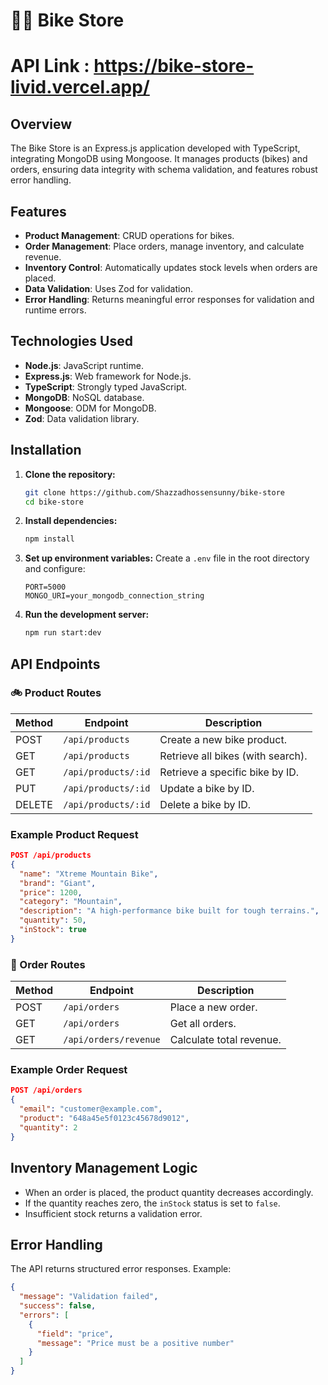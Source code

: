 # 🚴‍♂️ Bike Store

# API Link : https://bike-store-livid.vercel.app/

## Overview

The Bike Store is an Express.js application developed with TypeScript, integrating MongoDB using Mongoose. It manages products (bikes) and orders, ensuring data integrity with schema validation, and features robust error handling.

## Features

- **Product Management**: CRUD operations for bikes.
- **Order Management**: Place orders, manage inventory, and calculate revenue.
- **Inventory Control**: Automatically updates stock levels when orders are placed.
- **Data Validation**: Uses Zod for validation.
- **Error Handling**: Returns meaningful error responses for validation and runtime errors.

## Technologies Used

- **Node.js**: JavaScript runtime.
- **Express.js**: Web framework for Node.js.
- **TypeScript**: Strongly typed JavaScript.
- **MongoDB**: NoSQL database.
- **Mongoose**: ODM for MongoDB.
- **Zod**: Data validation library.

## Installation

1. **Clone the repository:**

   ```bash
   git clone https://github.com/Shazzadhossensunny/bike-store
   cd bike-store
   ```

2. **Install dependencies:**

   ```bash
   npm install
   ```

3. **Set up environment variables:**
   Create a `.env` file in the root directory and configure:

   ```plaintext
   PORT=5000
   MONGO_URI=your_mongodb_connection_string
   ```

4. **Run the development server:**
   ```bash
   npm run start:dev
   ```

## API Endpoints

### 🚲 Product Routes

| Method | Endpoint            | Description                       |
| ------ | ------------------- | --------------------------------- |
| POST   | `/api/products`     | Create a new bike product.        |
| GET    | `/api/products`     | Retrieve all bikes (with search). |
| GET    | `/api/products/:id` | Retrieve a specific bike by ID.   |
| PUT    | `/api/products/:id` | Update a bike by ID.              |
| DELETE | `/api/products/:id` | Delete a bike by ID.              |

### Example Product Request

```json
POST /api/products
{
  "name": "Xtreme Mountain Bike",
  "brand": "Giant",
  "price": 1200,
  "category": "Mountain",
  "description": "A high-performance bike built for tough terrains.",
  "quantity": 50,
  "inStock": true
}
```

### 🛒 Order Routes

| Method | Endpoint              | Description              |
| ------ | --------------------- | ------------------------ |
| POST   | `/api/orders`         | Place a new order.       |
| GET    | `/api/orders`         | Get all orders.          |
| GET    | `/api/orders/revenue` | Calculate total revenue. |

### Example Order Request

```json
POST /api/orders
{
  "email": "customer@example.com",
  "product": "648a45e5f0123c45678d9012",
  "quantity": 2
}
```

## Inventory Management Logic

- When an order is placed, the product quantity decreases accordingly.
- If the quantity reaches zero, the `inStock` status is set to `false`.
- Insufficient stock returns a validation error.

## Error Handling

The API returns structured error responses. Example:

```json
{
  "message": "Validation failed",
  "success": false,
  "errors": [
    {
      "field": "price",
      "message": "Price must be a positive number"
    }
  ]
}
```
